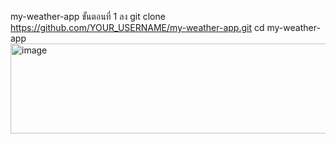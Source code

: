  my-weather-app
 ขั้นตอนที่ 1 ลง 
git clone https://github.com/YOUR_USERNAME/my-weather-app.git
cd my-weather-app
<img width="833" height="144" alt="image" src="https://github.com/user-attachments/assets/f9e19a34-73ef-421b-ab0c-f146023d2bfb" />
